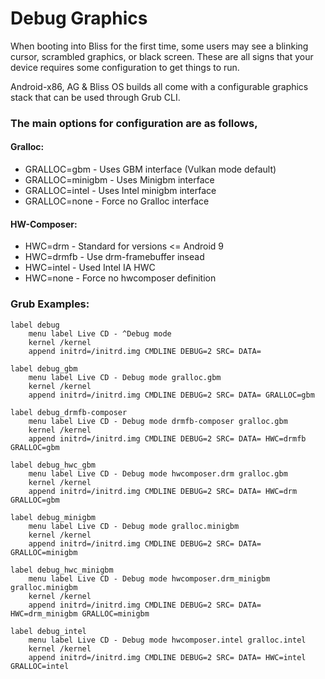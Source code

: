 # Debug Graphics

When booting into Bliss for the first time, some users may see a blinking cursor, scrambled graphics, or black screen. These are all signs that your device requires some configuration to get things to run. 

Android-x86, AG & Bliss OS builds all come with a configurable graphics stack that can be used through Grub CLI. 

### The main options for configuration are as follows,

#### Gralloc:

* GRALLOC=gbm - Uses GBM  interface \(Vulkan mode default\)
* GRALLOC=minigbm - Uses Minigbm interface
* GRALLOC=intel - Uses Intel minigbm interface
* GRALLOC=none - Force no Gralloc interface

#### HW-Composer:

* HWC=drm - Standard for versions &lt;= Android 9
* HWC=drmfb - Use drm-framebuffer insead
* HWC=intel - Used Intel IA HWC
* HWC=none - Force no hwcomposer definition 

### Grub Examples:

```text
label debug
	menu label Live CD - ^Debug mode
	kernel /kernel
	append initrd=/initrd.img CMDLINE DEBUG=2 SRC= DATA=

label debug_gbm
	menu label Live CD - Debug mode gralloc.gbm
	kernel /kernel
	append initrd=/initrd.img CMDLINE DEBUG=2 SRC= DATA= GRALLOC=gbm

label debug_drmfb-composer
	menu label Live CD - Debug mode drmfb-composer gralloc.gbm
	kernel /kernel
	append initrd=/initrd.img CMDLINE DEBUG=2 SRC= DATA= HWC=drmfb GRALLOC=gbm

label debug_hwc_gbm
	menu label Live CD - Debug mode hwcomposer.drm gralloc.gbm
	kernel /kernel
	append initrd=/initrd.img CMDLINE DEBUG=2 SRC= DATA= HWC=drm GRALLOC=gbm

label debug_minigbm
	menu label Live CD - Debug mode gralloc.minigbm
	kernel /kernel
	append initrd=/initrd.img CMDLINE DEBUG=2 SRC= DATA= GRALLOC=minigbm

label debug_hwc_minigbm
	menu label Live CD - Debug mode hwcomposer.drm_minigbm gralloc.minigbm
	kernel /kernel
	append initrd=/initrd.img CMDLINE DEBUG=2 SRC= DATA= HWC=drm_minigbm GRALLOC=minigbm

label debug_intel
	menu label Live CD - Debug mode hwcomposer.intel gralloc.intel
	kernel /kernel
	append initrd=/initrd.img CMDLINE DEBUG=2 SRC= DATA= HWC=intel GRALLOC=intel
```


